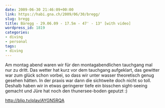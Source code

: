 ```yaml
---
date: 2009-06-30 21:46:09+00:00
link: https://habi.gna.ch/2009/06/30/bregg/
slug: bregg
title: Bäregg - 29.06.09 - 17.5m - 47' - 13° [with video]
wordpress_id: 1819
categories:
- diving
- personal
tags:
- diving
---
```


Am montag abend waren wir für den montagabendlichen tauchgang mal nur zu dritt. Das wetter hat kurz vor dem tauchgang aufgeklart, das gewitter war zum glück schon vorbei, so dass wir unter wasser theoretisch genug gesehen hätten. In der praxis war dann die sichtweite doch nicht so toll. Deshalb haben wir in etwas geringerer tiefe ein bisschen sight-seeing gemacht und Jüre hat noch den thunersee-boden geputzt :)

http://blip.tv/play/AYGN5RQA
